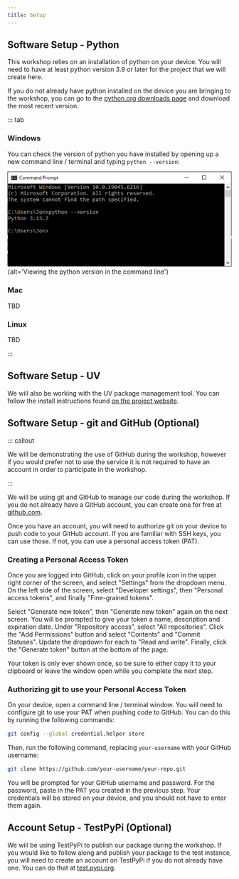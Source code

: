 ```yaml
---
title: Setup
---
```


## Software Setup - Python

This workshop relies on an installation of python on your device. You will need to have at least
python version 3.9 or later for the project that we will create here.

If you do not already have python installed on the device you are bringing to the workshop, you can
go to the [python.org downloads page](https://www.python.org/downloads/) and download the most
recent version.

::: tab

### Windows

You can check the version of python you have installed by opening up a new command line / terminal
and typing `python --version`:

![Command line terminal showing the results of python --version](./fig/python-version.PNG){alt='Viewing the python version in the command line'}

### Mac

TBD

### Linux

TBD

:::

## Software Setup - UV

We will also be working with the UV package management tool. You can follow the install
instructions found [on the project website](https://docs.astral.sh/uv/getting-started/installation/).

## Software Setup - git and GitHub (Optional)

::: callout

We will be demonstrating the use of GitHub during the workshop, however if you would prefer not to
use the service it is not required to have an account in order to participate in the workshop.

:::

We will be using git and GitHub to manage our code during the workshop. If you do not already have
a GitHub account, you can create one for free at [github.com](https://github.com/).

Once you have an account, you will need to authorize git on your device to push code to your GitHub
account. If you are familiar with SSH keys, you can use those. If not, you can use a personal
access token (PAT).

### Creating a Personal Access Token

Once you are logged into GitHub, click on your profile icon in the upper right corner of the
screen, and select "Settings" from the dropdown menu. On the left side of the screen, select
"Developer settings", then "Personal access tokens", and finally "Fine-grained tokens".

Select "Generate new token", then "Generate new token" again on the next screen. You will be
prompted to give your token a name, description and expiration date. Under "Repository access",
select "All repositories". Click the "Add Permissions" button and select "Contents" and "Commit
Statuses". Update the dropdown for each to "Read and write". Finally, click the "Generate token"
button at the bottom of the page.

Your token is only ever shown once, so be sure to either copy it to your clipboard or leave the
window open while you complete the next step.

### Authorizing git to use your Personal Access Token

On your device, open a command line / terminal window. You will need to configure git to use your
PAT when pushing code to GitHub. You can do this by running the following commands:

```bash
git config --global credential.helper store
```

Then, run the following command, replacing `your-username` with your GitHub username:

```bash
git clone https://github.com/your-username/your-repo.git
```

You will be prompted for your GitHub username and password. For the password, paste in the PAT you
created in the previous step. Your credentials will be stored on your device, and you should not
have to enter them again.


## Account Setup - TestPyPi (Optional)

We will be using TestPyPi to publish our package during the workshop. If you would like to follow
along and publish your package to the test instance, you will need to create an account on TestPyPi
if you do not already have one. You can do that at
[test.pypi.org](https://test.pypi.org/account/register/).
